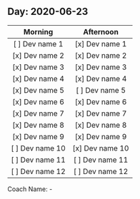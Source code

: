 ## Day: 2020-06-23 
|Morning | Afternoon|
|:---: | :---:|
|  [ ] Dev name 1 |  [x] Dev name 1|
|  [x] Dev name 2 |  [x] Dev name 2|
|  [x] Dev name 3 |  [x] Dev name 3|
|  [x] Dev name 4 |  [x] Dev name 4|
|  [x] Dev name 5 |  [ ] Dev name 5|
|  [x] Dev name 6 |  [x] Dev name 6|
|  [x] Dev name 7 |  [x] Dev name 7|
|  [x] Dev name 8 |  [x] Dev name 8|
|  [x] Dev name 9 |  [x] Dev name 9|
|  [ ] Dev name 10 |  [x] Dev name 10|
|  [ ] Dev name 11 |  [ ] Dev name 11|
|  [ ] Dev name 12 |  [ ] Dev name 12|

Coach Name: -
